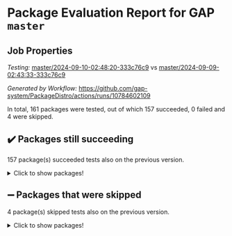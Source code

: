 # Package Evaluation Report for GAP `master`

## Job Properties

*Testing:* [master/2024-09-10-02:48:20-333c76c9](https://github.com/gap-system/PackageDistro/blob/data/reports/master/2024-09-10-02:48:20-333c76c9) vs [master/2024-09-09-02:43:33-333c76c9](https://github.com/gap-system/PackageDistro/blob/data/reports/master/2024-09-09-02:43:33-333c76c9)

*Generated by Workflow:* https://github.com/gap-system/PackageDistro/actions/runs/10784602109

In total, 161 packages were tested, out of which 157 succeeded, 0 failed and 4 were skipped.

## :heavy_check_mark: Packages still succeeding

157 package(s) succeeded tests also on the previous version.
<details><summary>Click to show packages!</summary>

- 4ti2interface 2023.02-04 [(success)](https://github.com/gap-system/PackageDistro/actions/runs/10784602109/job/29908754103)
- ace 5.6.2 [(success)](https://github.com/gap-system/PackageDistro/actions/runs/10784602109/job/29908754263)
- aclib 1.3.2 [(success)](https://github.com/gap-system/PackageDistro/actions/runs/10784602109/job/29908754399)
- agt 0.3.1 [(success)](https://github.com/gap-system/PackageDistro/actions/runs/10784602109/job/29908754587)
- alnuth 3.2.1 [(success)](https://github.com/gap-system/PackageDistro/actions/runs/10784602109/job/29908754761)
- anupq 3.3.0 [(success)](https://github.com/gap-system/PackageDistro/actions/runs/10784602109/job/29908754909)
- atlasrep 2.1.9 [(success)](https://github.com/gap-system/PackageDistro/actions/runs/10784602109/job/29908755088)
- autodoc 2023.06.19 [(success)](https://github.com/gap-system/PackageDistro/actions/runs/10784602109/job/29908755250)
- automata 1.16 [(success)](https://github.com/gap-system/PackageDistro/actions/runs/10784602109/job/29908755424)
- automgrp 1.3.2 [(success)](https://github.com/gap-system/PackageDistro/actions/runs/10784602109/job/29908759166)
- autpgrp 1.11 [(success)](https://github.com/gap-system/PackageDistro/actions/runs/10784602109/job/29908759574)
- cap 2024.09-05 [(success)](https://github.com/gap-system/PackageDistro/actions/runs/10784602109/job/29908759875)
- caratinterface 2.3.6 [(success)](https://github.com/gap-system/PackageDistro/actions/runs/10784602109/job/29908761261)
- cddinterface 2024.08.27 [(success)](https://github.com/gap-system/PackageDistro/actions/runs/10784602109/job/29908762181)
- circle 1.6.6 [(success)](https://github.com/gap-system/PackageDistro/actions/runs/10784602109/job/29908762370)
- classicpres 1.22 [(success)](https://github.com/gap-system/PackageDistro/actions/runs/10784602109/job/29908762514)
- cohomolo 1.6.11 [(success)](https://github.com/gap-system/PackageDistro/actions/runs/10784602109/job/29908762653)
- congruence 1.2.7 [(success)](https://github.com/gap-system/PackageDistro/actions/runs/10784602109/job/29908762802)
- corefreesub 0.6 [(success)](https://github.com/gap-system/PackageDistro/actions/runs/10784602109/job/29908762943)
- corelg 1.57 [(success)](https://github.com/gap-system/PackageDistro/actions/runs/10784602109/job/29908763088)
- crime 1.6 [(success)](https://github.com/gap-system/PackageDistro/actions/runs/10784602109/job/29908763238)
- crisp 1.4.6 [(success)](https://github.com/gap-system/PackageDistro/actions/runs/10784602109/job/29908763392)
- crypting 0.10.5 [(success)](https://github.com/gap-system/PackageDistro/actions/runs/10784602109/job/29908763581)
- cryst 4.1.27 [(success)](https://github.com/gap-system/PackageDistro/actions/runs/10784602109/job/29908763745)
- crystcat 1.1.10 [(success)](https://github.com/gap-system/PackageDistro/actions/runs/10784602109/job/29908763881)
- ctbllib 1.3.9 [(success)](https://github.com/gap-system/PackageDistro/actions/runs/10784602109/job/29908764004)
- cubefree 1.19 [(success)](https://github.com/gap-system/PackageDistro/actions/runs/10784602109/job/29908764149)
- curlinterface 2.4.0 [(success)](https://github.com/gap-system/PackageDistro/actions/runs/10784602109/job/29908764276)
- cvec 2.8.2 [(success)](https://github.com/gap-system/PackageDistro/actions/runs/10784602109/job/29908764396)
- datastructures 0.3.1 [(success)](https://github.com/gap-system/PackageDistro/actions/runs/10784602109/job/29908764509)
- deepthought 1.0.7 [(success)](https://github.com/gap-system/PackageDistro/actions/runs/10784602109/job/29908764686)
- design 1.8 [(success)](https://github.com/gap-system/PackageDistro/actions/runs/10784602109/job/29908764875)
- difsets 2.3.1 [(success)](https://github.com/gap-system/PackageDistro/actions/runs/10784602109/job/29908765009)
- digraphs 1.9.0 [(success)](https://github.com/gap-system/PackageDistro/actions/runs/10784602109/job/29908765133)
- edim 1.3.8 [(success)](https://github.com/gap-system/PackageDistro/actions/runs/10784602109/job/29908765282)
- example 4.3.4 [(success)](https://github.com/gap-system/PackageDistro/actions/runs/10784602109/job/29908765431)
- examplesforhomalg 2023.10-01 [(success)](https://github.com/gap-system/PackageDistro/actions/runs/10784602109/job/29908765584)
- factint 1.6.3 [(success)](https://github.com/gap-system/PackageDistro/actions/runs/10784602109/job/29908765721)
- ferret 1.0.12 [(success)](https://github.com/gap-system/PackageDistro/actions/runs/10784602109/job/29908765889)
- fga 1.5.0 [(success)](https://github.com/gap-system/PackageDistro/actions/runs/10784602109/job/29908766030)
- fining 1.5.6 [(success)](https://github.com/gap-system/PackageDistro/actions/runs/10784602109/job/29908766203)
- float 1.0.5 [(success)](https://github.com/gap-system/PackageDistro/actions/runs/10784602109/job/29908766338)
- format 1.4.4 [(success)](https://github.com/gap-system/PackageDistro/actions/runs/10784602109/job/29908766469)
- forms 1.2.12 [(success)](https://github.com/gap-system/PackageDistro/actions/runs/10784602109/job/29908766604)
- fplsa 1.2.6 [(success)](https://github.com/gap-system/PackageDistro/actions/runs/10784602109/job/29908766753)
- fr 2.4.13 [(success)](https://github.com/gap-system/PackageDistro/actions/runs/10784602109/job/29908766878)
- francy 2.0.3 [(success)](https://github.com/gap-system/PackageDistro/actions/runs/10784602109/job/29908767012)
- fwtree 1.3 [(success)](https://github.com/gap-system/PackageDistro/actions/runs/10784602109/job/29908767131)
- gapdoc 1.6.7 [(success)](https://github.com/gap-system/PackageDistro/actions/runs/10784602109/job/29908767259)
- gauss 2023.08-01 [(success)](https://github.com/gap-system/PackageDistro/actions/runs/10784602109/job/29908767381)
- gaussforhomalg 2024.08-01 [(success)](https://github.com/gap-system/PackageDistro/actions/runs/10784602109/job/29908767495)
- gbnp 1.1.0 [(success)](https://github.com/gap-system/PackageDistro/actions/runs/10784602109/job/29908767614)
- generalizedmorphismsforcap 2024.04-01 [(success)](https://github.com/gap-system/PackageDistro/actions/runs/10784602109/job/29908767732)
- genss 1.6.9 [(success)](https://github.com/gap-system/PackageDistro/actions/runs/10784602109/job/29908767839)
- gradedmodules 2024.01-01 [(success)](https://github.com/gap-system/PackageDistro/actions/runs/10784602109/job/29908768018)
- gradedringforhomalg 2024.07-01 [(success)](https://github.com/gap-system/PackageDistro/actions/runs/10784602109/job/29908768136)
- grape 4.9.1 [(success)](https://github.com/gap-system/PackageDistro/actions/runs/10784602109/job/29908768306)
- groupoids 1.74 [(success)](https://github.com/gap-system/PackageDistro/actions/runs/10784602109/job/29908768472)
- grpconst 2.6.5 [(success)](https://github.com/gap-system/PackageDistro/actions/runs/10784602109/job/29908768634)
- guarana 0.96.3 [(success)](https://github.com/gap-system/PackageDistro/actions/runs/10784602109/job/29908768788)
- guava 3.19 [(success)](https://github.com/gap-system/PackageDistro/actions/runs/10784602109/job/29908768956)
- hap 1.65 [(success)](https://github.com/gap-system/PackageDistro/actions/runs/10784602109/job/29908769109)
- hapcryst 0.1.15 [(success)](https://github.com/gap-system/PackageDistro/actions/runs/10784602109/job/29908769263)
- hecke 1.5.4 [(success)](https://github.com/gap-system/PackageDistro/actions/runs/10784602109/job/29908769410)
- help 4.0 [(success)](https://github.com/gap-system/PackageDistro/actions/runs/10784602109/job/29908769548)
- homalg 2024.01-01 [(success)](https://github.com/gap-system/PackageDistro/actions/runs/10784602109/job/29908769704)
- homalgtocas 2023.11-01 [(success)](https://github.com/gap-system/PackageDistro/actions/runs/10784602109/job/29908769892)
- idrel 2.48 [(success)](https://github.com/gap-system/PackageDistro/actions/runs/10784602109/job/29908770042)
- images 1.3.3 [(success)](https://github.com/gap-system/PackageDistro/actions/runs/10784602109/job/29908770189)
- intpic 0.4.0 [(success)](https://github.com/gap-system/PackageDistro/actions/runs/10784602109/job/29908770332)
- io 4.9.0 [(success)](https://github.com/gap-system/PackageDistro/actions/runs/10784602109/job/29908770583)
- io_forhomalg 2023.02-04 [(success)](https://github.com/gap-system/PackageDistro/actions/runs/10784602109/job/29908770768)
- irredsol 1.4.4 [(success)](https://github.com/gap-system/PackageDistro/actions/runs/10784602109/job/29908770915)
- json 2.2.2 [(success)](https://github.com/gap-system/PackageDistro/actions/runs/10784602109/job/29908771060)
- jupyterkernel 1.5.1 [(success)](https://github.com/gap-system/PackageDistro/actions/runs/10784602109/job/29908771243)
- jupyterviz 1.5.6 [(success)](https://github.com/gap-system/PackageDistro/actions/runs/10784602109/job/29908771394)
- kan 1.37 [(success)](https://github.com/gap-system/PackageDistro/actions/runs/10784602109/job/29908771540)
- kbmag 1.5.11 [(success)](https://github.com/gap-system/PackageDistro/actions/runs/10784602109/job/29908771729)
- laguna 3.9.7 [(success)](https://github.com/gap-system/PackageDistro/actions/runs/10784602109/job/29908771885)
- liealgdb 2.2.1 [(success)](https://github.com/gap-system/PackageDistro/actions/runs/10784602109/job/29908772034)
- liepring 2.9.1 [(success)](https://github.com/gap-system/PackageDistro/actions/runs/10784602109/job/29908772213)
- liering 2.4.2 [(success)](https://github.com/gap-system/PackageDistro/actions/runs/10784602109/job/29908772397)
- linearalgebraforcap 2024.09-03 [(success)](https://github.com/gap-system/PackageDistro/actions/runs/10784602109/job/29908772563)
- lins 0.9 [(success)](https://github.com/gap-system/PackageDistro/actions/runs/10784602109/job/29908772830)
- localizeringforhomalg 2023.10-01 [(success)](https://github.com/gap-system/PackageDistro/actions/runs/10784602109/job/29908773070)
- loops 3.4.4 [(success)](https://github.com/gap-system/PackageDistro/actions/runs/10784602109/job/29908773245)
- lpres 1.1.1 [(success)](https://github.com/gap-system/PackageDistro/actions/runs/10784602109/job/29908773426)
- majoranaalgebras 1.5.2 [(success)](https://github.com/gap-system/PackageDistro/actions/runs/10784602109/job/29908773613)
- mapclass 1.4.6 [(success)](https://github.com/gap-system/PackageDistro/actions/runs/10784602109/job/29908773804)
- matgrp 0.70 [(success)](https://github.com/gap-system/PackageDistro/actions/runs/10784602109/job/29908773978)
- matricesforhomalg 2024.08-05 [(success)](https://github.com/gap-system/PackageDistro/actions/runs/10784602109/job/29908774158)
- modisom 2.5.4 [(success)](https://github.com/gap-system/PackageDistro/actions/runs/10784602109/job/29908774342)
- modulepresentationsforcap 2024.09-01 [(success)](https://github.com/gap-system/PackageDistro/actions/runs/10784602109/job/29908774536)
- modules 2024.01-01 [(success)](https://github.com/gap-system/PackageDistro/actions/runs/10784602109/job/29908774692)
- monoidalcategories 2024.09-01 [(success)](https://github.com/gap-system/PackageDistro/actions/runs/10784602109/job/29908774862)
- nconvex 2022.09-01 [(success)](https://github.com/gap-system/PackageDistro/actions/runs/10784602109/job/29908775072)
- nilmat 1.4.2 [(success)](https://github.com/gap-system/PackageDistro/actions/runs/10784602109/job/29908775244)
- nock 1.5 [(success)](https://github.com/gap-system/PackageDistro/actions/runs/10784602109/job/29908775417)
- normalizinterface 1.3.7 [(success)](https://github.com/gap-system/PackageDistro/actions/runs/10784602109/job/29908775647)
- nq 2.5.11 [(success)](https://github.com/gap-system/PackageDistro/actions/runs/10784602109/job/29908775885)
- numericalsgps 1.4.0 [(success)](https://github.com/gap-system/PackageDistro/actions/runs/10784602109/job/29908776057)
- openmath 11.5.3 [(success)](https://github.com/gap-system/PackageDistro/actions/runs/10784602109/job/29908776225)
- orb 4.9.1 [(success)](https://github.com/gap-system/PackageDistro/actions/runs/10784602109/job/29908776383)
- packagemanager 1.5 [(success)](https://github.com/gap-system/PackageDistro/actions/runs/10784602109/job/29908776541)
- patternclass 2.4.5 [(success)](https://github.com/gap-system/PackageDistro/actions/runs/10784602109/job/29908776679)
- permut 2.0.5 [(success)](https://github.com/gap-system/PackageDistro/actions/runs/10784602109/job/29908776824)
- polenta 1.3.10 [(success)](https://github.com/gap-system/PackageDistro/actions/runs/10784602109/job/29908776967)
- polymaking 0.8.7 [(success)](https://github.com/gap-system/PackageDistro/actions/runs/10784602109/job/29908777076)
- primgrp 3.4.4 [(success)](https://github.com/gap-system/PackageDistro/actions/runs/10784602109/job/29908777226)
- profiling 2.6.0 [(success)](https://github.com/gap-system/PackageDistro/actions/runs/10784602109/job/29908777364)
- qdistrnd 0.9.4 [(success)](https://github.com/gap-system/PackageDistro/actions/runs/10784602109/job/29908777492)
- qpa 1.35 [(success)](https://github.com/gap-system/PackageDistro/actions/runs/10784602109/job/29908777656)
- quagroup 1.8.4 [(success)](https://github.com/gap-system/PackageDistro/actions/runs/10784602109/job/29908777789)
- radiroot 2.9 [(success)](https://github.com/gap-system/PackageDistro/actions/runs/10784602109/job/29908777913)
- rcwa 4.7.1 [(success)](https://github.com/gap-system/PackageDistro/actions/runs/10784602109/job/29908778088)
- rds 1.8 [(success)](https://github.com/gap-system/PackageDistro/actions/runs/10784602109/job/29908778258)
- recog 1.4.2 [(success)](https://github.com/gap-system/PackageDistro/actions/runs/10784602109/job/29908778426)
- repndecomp 1.3.0 [(success)](https://github.com/gap-system/PackageDistro/actions/runs/10784602109/job/29908778562)
- repsn 3.1.2 [(success)](https://github.com/gap-system/PackageDistro/actions/runs/10784602109/job/29908778731)
- resclasses 4.7.3 [(success)](https://github.com/gap-system/PackageDistro/actions/runs/10784602109/job/29908778865)
- ringsforhomalg 2024.06-01 [(success)](https://github.com/gap-system/PackageDistro/actions/runs/10784602109/job/29908779027)
- sco 2023.08-01 [(success)](https://github.com/gap-system/PackageDistro/actions/runs/10784602109/job/29908779160)
- scscp 2.4.3 [(success)](https://github.com/gap-system/PackageDistro/actions/runs/10784602109/job/29908779287)
- semigroups 5.3.7 [(success)](https://github.com/gap-system/PackageDistro/actions/runs/10784602109/job/29908779419)
- sglppow 2.4 [(success)](https://github.com/gap-system/PackageDistro/actions/runs/10784602109/job/29908779563)
- sgpviz 0.999.6 [(success)](https://github.com/gap-system/PackageDistro/actions/runs/10784602109/job/29908779682)
- simpcomp 2.1.14 [(success)](https://github.com/gap-system/PackageDistro/actions/runs/10784602109/job/29908779810)
- singular 2024.06.03 [(success)](https://github.com/gap-system/PackageDistro/actions/runs/10784602109/job/29908779956)
- sl2reps 1.1 [(success)](https://github.com/gap-system/PackageDistro/actions/runs/10784602109/job/29908780113)
- sla 1.6.2 [(success)](https://github.com/gap-system/PackageDistro/actions/runs/10784602109/job/29908780256)
- smallantimagmas 0.2.12 [(success)](https://github.com/gap-system/PackageDistro/actions/runs/10784602109/job/29908780379)
- smallgrp 1.5.4 [(success)](https://github.com/gap-system/PackageDistro/actions/runs/10784602109/job/29908780480)
- smallsemi 0.7.1 [(success)](https://github.com/gap-system/PackageDistro/actions/runs/10784602109/job/29908780610)
- sonata 2.9.6 [(success)](https://github.com/gap-system/PackageDistro/actions/runs/10784602109/job/29908780740)
- sophus 1.27 [(success)](https://github.com/gap-system/PackageDistro/actions/runs/10784602109/job/29908780839)
- sotgrps 1.3 [(success)](https://github.com/gap-system/PackageDistro/actions/runs/10784602109/job/29908780988)
- spinsym 1.5.2 [(success)](https://github.com/gap-system/PackageDistro/actions/runs/10784602109/job/29908781138)
- standardff 1.0 [(success)](https://github.com/gap-system/PackageDistro/actions/runs/10784602109/job/29908781305)
- symbcompcc 1.3.2 [(success)](https://github.com/gap-system/PackageDistro/actions/runs/10784602109/job/29908781456)
- thelma 1.3 [(success)](https://github.com/gap-system/PackageDistro/actions/runs/10784602109/job/29908781606)
- tomlib 1.2.11 [(success)](https://github.com/gap-system/PackageDistro/actions/runs/10784602109/job/29908781740)
- toolsforhomalg 2024.07-01 [(success)](https://github.com/gap-system/PackageDistro/actions/runs/10784602109/job/29908781884)
- toric 1.9.6 [(success)](https://github.com/gap-system/PackageDistro/actions/runs/10784602109/job/29908782023)
- toricvarieties 2022.07.13 [(success)](https://github.com/gap-system/PackageDistro/actions/runs/10784602109/job/29908782188)
- transgrp 3.6.5 [(success)](https://github.com/gap-system/PackageDistro/actions/runs/10784602109/job/29908782324)
- typeset 1.2.2 [(success)](https://github.com/gap-system/PackageDistro/actions/runs/10784602109/job/29908782488)
- ugaly 4.1.3 [(success)](https://github.com/gap-system/PackageDistro/actions/runs/10784602109/job/29908782660)
- unipot 1.6 [(success)](https://github.com/gap-system/PackageDistro/actions/runs/10784602109/job/29908783061)
- unitlib 4.2.0 [(success)](https://github.com/gap-system/PackageDistro/actions/runs/10784602109/job/29908783216)
- utils 0.85 [(success)](https://github.com/gap-system/PackageDistro/actions/runs/10784602109/job/29908783393)
- uuid 0.7 [(success)](https://github.com/gap-system/PackageDistro/actions/runs/10784602109/job/29908783552)
- walrus 0.9991 [(success)](https://github.com/gap-system/PackageDistro/actions/runs/10784602109/job/29908783690)
- wedderga 4.10.5 [(success)](https://github.com/gap-system/PackageDistro/actions/runs/10784602109/job/29908783823)
- xmod 2.92 [(success)](https://github.com/gap-system/PackageDistro/actions/runs/10784602109/job/29908783974)
- xmodalg 1.23 [(success)](https://github.com/gap-system/PackageDistro/actions/runs/10784602109/job/29908784094)
- yangbaxter 0.10.6 [(success)](https://github.com/gap-system/PackageDistro/actions/runs/10784602109/job/29908784236)
- zeromqinterface 0.16 [(success)](https://github.com/gap-system/PackageDistro/actions/runs/10784602109/job/29908784370)
</details>

## :heavy_minus_sign: Packages that were skipped

4 package(s) skipped tests also on the previous version.
<details><summary>Click to show packages!</summary>

- browse 1.8.21 [(skipped)](https://github.com/gap-system/PackageDistro/actions/runs/10784602109/job/29908460907)
- itc 1.5.1 [(skipped)](https://github.com/gap-system/PackageDistro/actions/runs/10784602109/job/29908460907)
- polycyclic 2.16 [(skipped)](https://github.com/gap-system/PackageDistro/actions/runs/10784602109/job/29908460907)
- xgap 4.32 [(skipped)](https://github.com/gap-system/PackageDistro/actions/runs/10784602109/job/29908460907)
</details>

